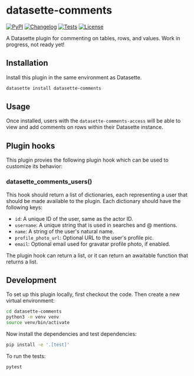 # datasette-comments

[![PyPI](https://img.shields.io/pypi/v/datasette-comments.svg)](https://pypi.org/project/datasette-comments/)
[![Changelog](https://img.shields.io/github/v/release/datasette/datasette-comments?include_prereleases&label=changelog)](https://github.com/datasette/datasette-comments/releases)
[![Tests](https://github.com/datasette/datasette-comments/workflows/Test/badge.svg)](https://github.com/datasette/datasette-comments/actions?query=workflow%3ATest)
[![License](https://img.shields.io/badge/license-Apache%202.0-blue.svg)](https://github.com/datasette/datasette-comments/blob/main/LICENSE)

A Datasette plugin for commenting on tables, rows, and values. Work in progress, not ready yet!

## Installation

Install this plugin in the same environment as Datasette.
```bash
datasette install datasette-comments
```
## Usage

Once installed, users with the `datasette-comments-access` will be able to view and add comments on rows within their Datasette instance.

## Plugin hooks

This plugin provies the following plugin hook which can be used to customize its behavior:

### datasette_comments_users()

This hook should return a list of dictionaries, each representing a user that should be made available to the plugin. Each dictionary should have the following keys:

- `id`: A unique ID of the user, same as the actor ID.
- `username`: A unique string that is used in searches and @ mentions.
- `name`: A string of the user's natural name.
- `profile_photo_url`: Optional URL to the user's profile pic.
- `email`: Optional email used for gravatar profile photo, if enabled.

The plugin hook can return a list, or it can return an awaitable function that returns a list.

## Development

To set up this plugin locally, first checkout the code. Then create a new virtual environment:
```bash
cd datasette-comments
python3 -m venv venv
source venv/bin/activate
```
Now install the dependencies and test dependencies:
```bash
pip install -e '.[test]'
```
To run the tests:
```bash
pytest
```
